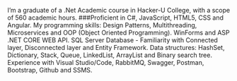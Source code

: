 
I’m a graduate of a .Net Academic course in Hacker-U College, with a scope of 560 academic hours.
###Proficient in C#, JavaScript, HTML5, CSS and Angular.
My programming skills:
Design Patterns, Multithreading, Microservices and OOP (Object Oriented Programming).
WinForms and ASP .NET CORE WEB API.
SQL Server Database - Familiarity with Connected layer, Disconnected layer and Entity Framework.
Data structures: HashSet, Dictionary, Stack, Queue, LinkedList, ArrayList and Binary search tree.
Experience with Visual Studio/Code, RabbitMQ, Swagger, Postman, Bootstrap, Github and SSMS.

<!--
**NatiaSva/NatiaSva** is a ✨ _special_ ✨ repository because its `README.md` (this file) appears on your GitHub profile.

Here are some ideas to get you started:

- 🔭 I’m currently working on ...
- 🌱 I’m currently learning ...
- 👯 I’m looking to collaborate on ...
- 🤔 I’m looking for help with ...
- 💬 Ask me about ...
- 📫 nat25520@gmail.com
- 😄 Pronouns: ...
- ⚡ Fun fact: ...
-->
